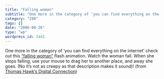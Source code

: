 ```yaml
---
title: "Falling woman"
subtitle: "One more in the category of ‘you can find everything on the internet’ check out this [“falling woman..."
category: "298"
tags: []
date: "2006-08-26"
type: "wp"
wordpress_id: 1441
---
```

One more in the category of ‘you can find everything on the internet’ check out this [“falling woman”](http://xoxma.com.ua/img/flash/00001.swf) flash animation. Watch the woman fall. When she stops falling, use your mouse to drag her to another place, and away she goes. (No it’s not as creepy as that description makes it sound)!
(from [Thomas Hawk’s Digital Connection](http://thomashawk.com/2006/08/freaky-freaky-freaky-weird-and.html))